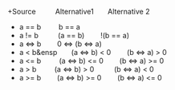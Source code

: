 +Source&ensp;&ensp;&ensp;&ensp; &ensp;Alternative1&ensp;&ensp;&ensp;&ensp;Alternative 2
+ a == b&ensp;&ensp;&ensp;&ensp;&ensp;b == a
+ a != b&ensp;&ensp;&ensp;&ensp;&ensp; (a == b)&ensp;&ensp;&ensp;&ensp; !(b == a)
+ a <=> b&ensp;&ensp;&ensp;&ensp; 0 <=> (b <=> a)
+ a < b&ensp&ensp;&ensp;&ensp;&ensp;(a <=> b) < 0&ensp;&ensp;&ensp;&ensp; (b <=> a) > 0
+ a <= b &ensp;&ensp;&ensp;&ensp; (a <=> b) <= 0&ensp;&ensp;&ensp;&ensp; (b <=> a) >= 0
+ a > b &ensp;&ensp;&ensp;&ensp; (a <=> b) > 0 &ensp;&ensp;&ensp; &ensp; (b <=> a) < 0
+ a >= b &ensp;&ensp;&ensp;&ensp;(a <=> b) >= 0&ensp;&ensp;&ensp;&ensp; (b <=> a) <= 0
